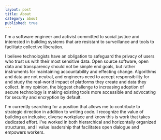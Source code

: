 ```yaml
---
layout: post
title: About
category: about
published: true
---
```


I'm a software engineer and activist committed to social justice and interested in building systems that are resistant to surveillance and tools to facilitate collective liberation.

I believe technologists have an obligation to safeguard the privacy of users who trust us with their most sensitive data. Open source software, open data and transparency should not be simple end goals, but rather instruments for maintaining accountability and effecting change. Algorithms and data are not neutral, and engineers need to accept responsibility for and study the real-world impact of platforms they create and data they collect. In my opinion, the biggest challenge to increasing adoption of secure technology is making existing tools more accessible and advocating for security and encryption by default.

I'm currently searching for a position that allows me to contribute to strategic direction in addition to writing code. I recognize the value of building an inclusive, diverse workplace and know this is work that takes dedicated effort. I've worked in both hierarchical and horizontally organized structures, and I value leadership that facilitates open dialogue and empowers workers.

